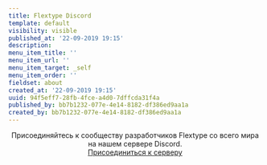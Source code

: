 ```yaml
---
title: Flextype Discord
template: default
visibility: visible
published_at: '22-09-2019 19:15'
description:
menu_item_title: ''
menu_item_url: ''
menu_item_target: _self
menu_item_order: ''
fieldset: about
created_at: '22-09-2019 19:15'
uuid: 94f5eff7-28fb-4fce-a4d0-7dffcda31f4a
published_by: bb7b1232-077e-4e14-8182-df386ed9aa1a
created_by: bb7b1232-077e-4e14-8182-df386ed9aa1a
---
```


<center>
    Присоединяйтесь к сообществу разработчиков Flextype со всего мира на нашем сервере Discord.<br>
    <a class="btn" href="https://discord.gg/CCKPKVG">Присоединиться к серверу</a>
</center>

